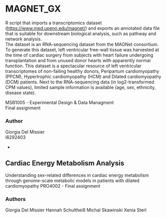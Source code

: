 # MAGNET_GX

R script that imports a transcriptomics dataset (https://www.med.upenn.edu/magnet/) and exports an annotated data file that is 
suitable for downstream biological analysis, such as pathway and network analysis.\
The dataset is an RNA-sequencing dataset from the MAGNet consortium. To generate this dataset, left ventricular free-wall 
tissue was harvested at the time of cardiac surgery from subjects with heart failure undergoing transplantation and 
from unused donor hearts with apparently normal function. This dataset is a spectacular resource of left ventricular transcriptomes 
of non-failing healthy donors, Peripartum cardiomyopathy (PPCM), Hypertrophic cardiomyopathy (HCM) and Dilated cardiomyopathy (DCM) 
patients. Next to the RNA-sequencing data (in log2-transformed CPM values), limited sample information is available 
(age, sex, ethnicity, disease state).

MSB1005 - Experimental Design & Data Managment\
Final assignment

### Author 
Giorgia Del Missier \
i6292403

+

## Cardiac Energy Metabolism Analysis

Understanding sex-related differences in cardiac energy metabolism through genome-scale metabolic models in patients with dilated cardiomyopathy
PRO4002 - Final assignment

### Authors
Giorgia Del Missier
Hannah Schultheiß
Michal Skawinski
Xenia Sterl

